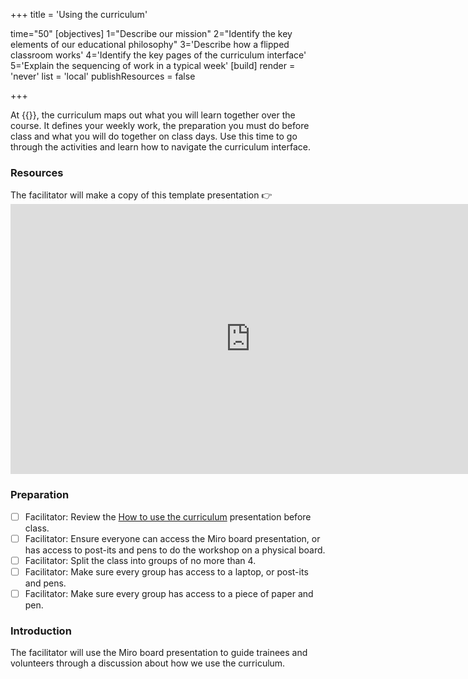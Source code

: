 +++
title = 'Using the curriculum'

time="50"
[objectives]
   1="Describe our mission"
   2="Identify the key elements of our educational philosophy"
   3='Describe how a flipped classroom works'
   4='Identify the key pages of the curriculum interface'
   5='Explain the sequencing of work in a typical week'
[build]
  render = 'never'
  list = 'local'
  publishResources = false

+++

At {{<our-name>}}, the curriculum maps out what you will learn together over the course. It defines your weekly work, the preparation you must do before class and what you will do together on class days. Use this time to go through the activities and learn how to navigate the curriculum interface.

### Resources

<!-- CYF-ONLY -->The facilitator will make a copy of this template presentation 👉

<iframe title="using-the-curriculum" width="768" height="432" src="https://miro.com/app/live-embed/uXjVMh2y3Ds=/?moveToViewport=-7348,-6186,14736,7636&embedId=173973063452" frameborder="0" scrolling="no" allow="fullscreen; clipboard-read; clipboard-write" allowfullscreen></iframe><!-- END-CYF-ONLY -->

### Preparation

- [ ] Facilitator: Review the [How to use the curriculum](https://miro.com/app/board/uXjVMh2y3Ds=/?share_link_id=217111259406) presentation before class.
- [ ] Facilitator: Ensure everyone can access the Miro board presentation, or has access to post-its and pens to do the workshop on a physical board.
- [ ] Facilitator: Split the class into groups of no more than 4.
- [ ] Facilitator: Make sure every group has access to a laptop, or post-its and pens.
- [ ] Facilitator: Make sure every group has access to a piece of paper and pen.

### Introduction

The facilitator will use the Miro board presentation to guide trainees and volunteers through a discussion about how we use the curriculum.
